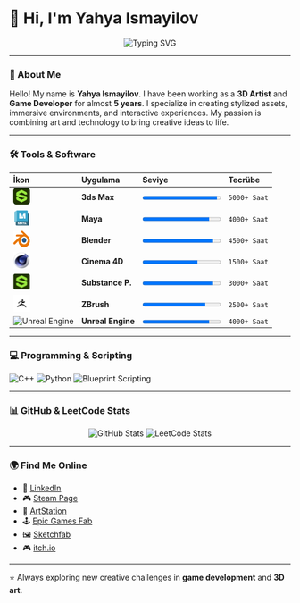 # 👋 Hi, I'm Yahya Ismayilov

<p align="center">
  <img src="https://readme-typing-svg.herokuapp.com?font=Fira+Code&size=22&pause=1000&color=36BCF7&center=true&vCenter=true&width=650&lines=Welcome+to+my+GitHub+profile!;3D+Artist+%26+Game+Developer;Creating+worlds+through+art+%26+code!+🚀" alt="Typing SVG" />
</p>

---

### 🌌 About Me
Hello! My name is **Yahya Ismayilov**.
I have been working as a **3D Artist** and **Game Developer** for almost **5 years**.
I specialize in creating stylized assets, immersive environments, and interactive experiences.
My passion is combining art and technology to bring creative ideas to life.

---

### 🛠️ Tools & Software

| İkon                                                                                             | Uygulama          | Seviye                                     | Tecrübe      |
| :----------------------------------------------------------------------------------------------- | :---------------- | :----------------------------------------- | :----------- |
| <img src="image.png" alt="3ds Max" width="30" height="30"/>                                       | **3ds Max** | <progress max="100" value="95"></progress> | `5000+ Saat` |
| <img src="e36bdeb-d1a5-5c8a-3cec-efaaa52374f3_course-maya.png" alt="Maya" width="30" height="30"/> | **Maya** | <progress max="100" value="85"></progress> | `4000+ Saat` |
| <img src="Blender_logo_no_text.svg.png" alt="Blender" width="30" height="30"/>                     | **Blender** | <progress max="100" value="90"></progress> | `4500+ Saat` |
| <img src="C4D_Logo.png" alt="Cinema 4D" width="30" height="30"/>                                   | **Cinema 4D** | <progress max="100" value="70"></progress> | `1500+ Saat` |
| <img src="Substancer.png" alt="Substance Painter" width="30" height="30"/>                         | **Substance P.** | <progress max="100" value="90"></progress> | `3000+ Saat` |
| <img src="zbrush.png" alt="ZBrush" width="30" height="30"/>                                        | **ZBrush** | <progress max="100" value="80"></progress> | `2500+ Saat` |
| <img src="https://cdn.simpleicons.org/unrealengine/white" alt="Unreal Engine" width="30" height="30"/> | **Unreal Engine** | <progress max="100" value="85"></progress> | `4000+ Saat` |
---


### 💻 Programming & Scripting
<p align="left">
  <img src="https://cdn.jsdelivr.net/gh/devicons/devicon@latest/icons/cplusplus/cplusplus-original.svg" alt="C++" width="50" height="50"/>
  <img src="https://cdn.jsdelivr.net/gh/devicons/devicon@latest/icons/python/python-original.svg" alt="Python" width="50" height="50"/>
  <img src="https://cdn.simpleicons.org/unrealengine/white" alt="Blueprint Scripting" width="50" height="50"/>
</p>

---

### 📊 GitHub & LeetCode Stats

<p align="center">
  <img src="https://github-readme-stats-chi-kohl-69.vercel.app/api?username=YahyaIsma&show_icons=true&theme=tokyonight" alt="GitHub Stats" height="180"/>
  <img src="https://leetcard.jacoblin.cool/YahyaIsma?theme=dark&font=Fira%20Code&ext=activity" alt="LeetCode Stats" height="180"/>
</p>

---

### 🌍 Find Me Online
- 🔗 [LinkedIn](https://www.linkedin.com/in/yehya-ismayilov/)
- 🎮 [Steam Page](https://store.steampowered.com/curator/45575538)
- 🎨 [ArtStation](https://www.artstation.com/darknight_studyo/store?tab=digital_product)
- 🕹️ [Epic Games Fab](https://www.fab.com/tr/sellers/DarkNight%20studio)
- 🖼️ [Sketchfab](https://sketchfab.com/ismayilovyehya.yi)
- 🎮 [itch.io](https://darknightstudio.itch.io/)

---

⭐ Always exploring new creative challenges in **game development** and **3D art**.
